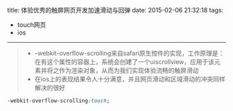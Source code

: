 title: 体验优秀的触屏网页开发加速滑动与回弹
date: 2015-02-06 21:32:18
tags:
- touch网页
- ios
---

> * -webkit-overflow-scrolling来自safari原生控件的实现，工作原理是：在有这个属性的容器上，系统会创建了一个uiscrollview，应用于该元素并将之作为渲染对象，从而为我们实现体验流畅的触屏滑动
> * 在ios上的表现结果令人十分满意，并且网页滑动和区域滑动的冲突同样解决的很好

```css
-webkit-overflow-scrolling:touch;
```
